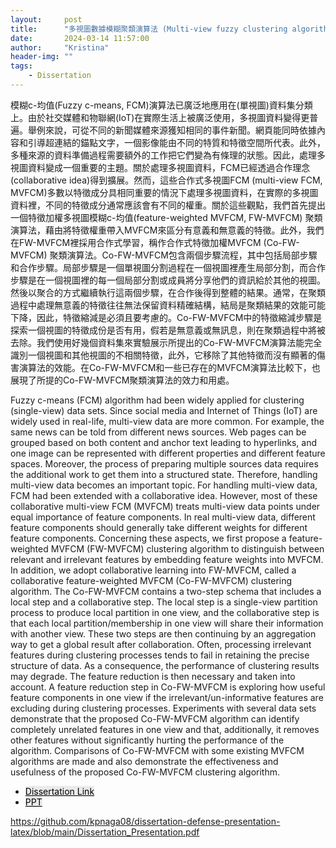 ```yaml
---
layout:     post
title:      "多視圖數據模糊聚類演算法 (Multi-view fuzzy clustering algorithms for multi-view data)"
date:       2024-03-14 11:57:00
author:     "Kristina"
header-img: ""
tags:
    - Dissertation
---
```


<div class="content">
<p>
模糊c-均值(Fuzzy c-means, FCM)演算法已廣泛地應用在(單視圖)資料集分類上。由於社交媒體和物聯網(IoT)在實際生活上被廣泛使用，多視圖資料變得更普遍。舉例來說，可從不同的新聞媒體來源獲知相同的事件新聞。網頁能同時依據內容和引導超連結的錨點文字，一個影像能由不同的特質和特徵空間所代表。此外，多種來源的資料準備過程需要額外的工作把它們變為有條理的狀態。因此，處理多視圖資料變成一個重要的主題。關於處理多視圖資料，FCM已經透過合作理念(collaborative idea)得到擴展。然而，這些合作式多視圖FCM (multi-view FCM, MVFCM)多數以特徵成分具相同重要的情況下處理多視圖資料，在實際的多視圖資料裡，不同的特徵成分通常應該會有不同的權重。關於這些觀點，我們首先提出一個特徵加權多視圖模糊c-均值(feature-weighted MVFCM, FW-MVFCM) 聚類演算法，藉由將特徵權重帶入MVFCM來區分有意義和無意義的特徵。此外，我們在FW-MVFCM裡採用合作式學習，稱作合作式特徵加權MVFCM (Co-FW-MVFCM) 聚類演算法。Co-FW-MVFCM包含兩個步驟流程，其中包括局部步驟和合作步驟。局部步驟是一個單視圖分割過程在一個視圖裡產生局部分割，而合作步驟是在一個視圖裡的每一個局部分割或成員將分享他們的資訊給於其他的視圖。然後以聚合的方式繼續執行這兩個步驟，在合作後得到整體的結果。通常，在聚類過程中處理無意義的特徵往往無法保留資料精確結構，結局是聚類結果的效能可能下降，因此，特徵縮減是必須且要考慮的。Co-FW-MVFCM中的特徵縮減步驟是探索一個視圖的特徵成份是否有用，假若是無意義或無訊息，則在聚類過程中將被去除。我們使用好幾個資料集來實驗展示所提出的Co-FW-MVFCM演算法能完全識別一個視圖和其他視圖的不相關特徵，此外，它移除了其他特徵而沒有顯著的傷害演算法的效能。在Co-FW-MVFCM和一些已存在的MVFCM演算法比較下，也展現了所提的Co-FW-MVFCM聚類演算法的效力和用處。</p>

<div class="content">
<p>
Fuzzy c-means (FCM) algorithm had been widely applied for clustering (single-view) data sets. Since social media and Internet of Things (IoT) are widely used in real-life, multi-view data are more common. For example, the same news can be told from different news sources. Web pages can be grouped based on both content and anchor text leading to hyperlinks, and one image can be represented with different properties and different feature spaces. Moreover, the process of preparing multiple sources data requires the additional work to get them into a structured state. Therefore, handling multi-view data becomes an important topic. For handling multi-view data, FCM had been extended with a collaborative idea. However, most of these collaborative multi-view FCM (MVFCM) treats multi-view data points under equal importance of feature components. In real multi-view data, different feature components should generally take different weights for different feature components. Concerning these aspects, we first propose a feature-weighted MVFCM (FW-MVFCM) clustering algorithm to distinguish between relevant and irrelevant features by embedding feature weights into MVFCM. In addition, we adopt collaborative learning into FW-MVFCM, called a collaborative feature-weighted MVFCM (Co-FW-MVFCM) clustering algorithm. The Co-FW-MVFCM contains a two-step schema that includes a local step and a collaborative step. The local step is a single-view partition process to produce local partition in one view, and the collaborative step is that each local partition/membership in one view will share their information with another view. These two steps are then continuing by an aggregation way to get a global result after collaboration. Often, processing irrelevant features during clustering processes tends to fail in retaining the precise structure of data. As a consequence, the performance of clustering results may degrade. The feature reduction is then necessary and taken into account. A feature reduction step in Co-FW-MVFCM is exploring how useful feature components in one view if the irrelevant/un-informative features are excluding during clustering processes. Experiments with several data sets demonstrate that the proposed Co-FW-MVFCM algorithm can identify completely unrelated features in one view and that, additionally, it removes other features without significantly hurting the performance of the algorithm. Comparisons of Co-FW-MVFCM with some existing MVFCM algorithms are made and also demonstrate the effectiveness and usefulness of the proposed Co-FW-MVFCM clustering algorithm.</p>


<ul class="actions">
<li><a href="https://www.airitilibrary.com/Article/Detail/U0017-0607202010131400" class="button"
style="color: black;background-color: rgba(75, 75, 76, 0.100);">Dissertation Link</a></li>
<li><a href="https://github.com/kpnaga08/dissertation-defense-presentation-latex/blob/main/Dissertation_Presentation.pdf" class="button"
style="color: black;background-color: rgba(75, 75, 76, 0.100);">PPT</a>
</ul>
</div>


https://github.com/kpnaga08/dissertation-defense-presentation-latex/blob/main/Dissertation_Presentation.pdf